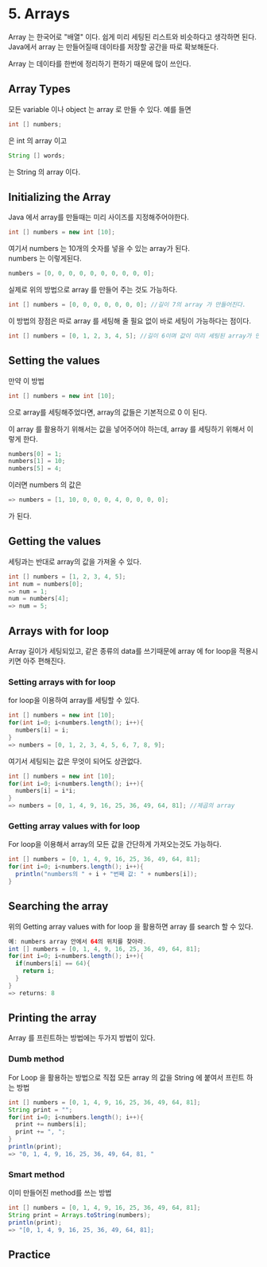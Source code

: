 # 5. Arrays

Array 는 한국어로 "배열" 이다. 쉽게 미리 세팅된 리스트와 비슷하다고 생각하면 된다.  
Java에서 array 는 만들어질때 데이타를 저장할 공간을 따로 확보해둔다.

Array 는 데이타를 한번에 정리하기 편하기 때문에 많이 쓰인다.

## Array Types

모든 variable 이나 object 는 array 로 만들 수 있다. 예를 들면
```java
int [] numbers;
```
은 int 의 array 이고
```java
String [] words;
```
는 String 의 array 이다.

## Initializing the Array

Java 에서 array를 만들때는 미리 사이즈를 지정해주어야한다.

```java
int [] numbers = new int [10];
```
여기서 numbers 는 10개의 숫자를 넣을 수 있는 array가 된다.  
numbers 는 이렇게된다.
```java
numbers = [0, 0, 0, 0, 0, 0, 0, 0, 0, 0];
```

실제로 위의 방법으로 array 를 만들어 주는 것도 가능하다.
```java
int [] numbers = [0, 0, 0, 0, 0, 0, 0]; //길이 7의 array 가 만들어진다.
```
이 방법의 장점은 따로 array 를 세팅해 줄 필요 없이 바로 세팅이 가능하다는 점이다.
```java
int [] numbers = [0, 1, 2, 3, 4, 5]; //길이 6이며 값이 미리 세팅된 array가 만들어진다.
```

## Setting the values

만약 이 방법
```java
int [] numbers = new int [10];
```
으로 array를 세팅해주었다면, array의 값들은 기본적으로 0 이 된다.

이 array 를 활용하기 위해서는 값을 넣어주어야 하는데, array 를 세팅하기 위해서 이렇게 한다.
```java
numbers[0] = 1;
numbers[1] = 10;
numbers[5] = 4;
```
이러면 numbers 의 값은
```java
=> numbers = [1, 10, 0, 0, 0, 4, 0, 0, 0, 0];
```
가 된다.

## Getting the values

세팅과는 반대로 array의 값을 가져올 수 있다.
```java
int [] numbers = [1, 2, 3, 4, 5];
int num = numbers[0];
=> num = 1;
num = numbers[4];
=> num = 5;
```

## Arrays with for loop

Array 길이가 세팅되있고, 같은 종류의 data를 쓰기때문에 array 에 for loop을 적용시키면 아주 편해진다.

### Setting arrays with for loop

for loop을 이용하여 array를 세팅할 수 있다.

```java
int [] numbers = new int [10];
for(int i=0; i<numbers.length(); i++){
  numbers[i] = i;
}
=> numbers = [0, 1, 2, 3, 4, 5, 6, 7, 8, 9];
```

여기서 세팅되는 값은 무엇이 되어도 상관없다.
```java
int [] numbers = new int [10];
for(int i=0; i<numbers.length(); i++){
  numbers[i] = i*i;
}
=> numbers = [0, 1, 4, 9, 16, 25, 36, 49, 64, 81]; //제곱의 array
```

### Getting array values with for loop

For loop을 이용해서 array의 모든 값을 간단하게 가져오는것도 가능하다.
```java
int [] numbers = [0, 1, 4, 9, 16, 25, 36, 49, 64, 81];
for(int i=0; i<numbers.length(); i++){
  println("numbers의 " + i + "번째 값: " + numbers[i]);
}
```

## Searching the array

위의 Getting array values with for loop 을 활용하면 array 를 search 할 수 있다.
```java
예: numbers array 안에서 64의 위치를 찾아라.
int [] numbers = [0, 1, 4, 9, 16, 25, 36, 49, 64, 81];
for(int i=0; i<numbers.length(); i++){
  if(numbers[i] == 64){
    return i;
  }
}
=> returns: 8
```

## Printing the array

Array 를 프린트하는 방법에는 두가지 방법이 있다.

### Dumb method

For Loop 을 활용하는 방법으로 직접 모든 array 의 값을 String 에 붙여서 프린트 하는 방법
```java
int [] numbers = [0, 1, 4, 9, 16, 25, 36, 49, 64, 81];
String print = "";
for(int i=0; i<numbers.length(); i++){
  print += numbers[i];
  print += ", ";
}
println(print);
=> "0, 1, 4, 9, 16, 25, 36, 49, 64, 81, "
```

### Smart method

이미 만들어진 method를 쓰는 방법
```java
int [] numbers = [0, 1, 4, 9, 16, 25, 36, 49, 64, 81];
String print = Arrays.toString(numbers);
println(print);
=> "[0, 1, 4, 9, 16, 25, 36, 49, 64, 81];
```

## Practice
